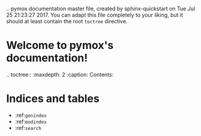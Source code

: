 .. pymox documentation master file, created by
   sphinx-quickstart on Tue Jul 25 21:23:27 2017.
   You can adapt this file completely to your liking, but it should at least
   contain the root `toctree` directive.

Welcome to pymox's documentation!
=================================

.. toctree::
   :maxdepth: 2
   :caption: Contents:



Indices and tables
==================

* :ref:`genindex`
* :ref:`modindex`
* :ref:`search`
